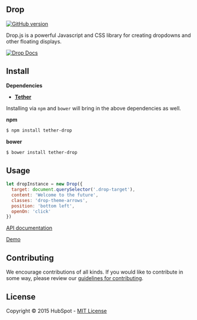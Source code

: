 ## Drop

[![GitHub
version](https://badge.fury.io/gh/HubSpot%2Fdrop.svg)](http://badge.fury.io/gh/HubSpot%2Fdrop)

Drop.js is a powerful Javascript and CSS library for creating dropdowns and other floating displays.

[![Drop Docs](http://i.imgur.com/sgmx9aJ.png)](http://github.hubspot.com/drop/)


## Install

__Dependencies__

* __[Tether](https://github.com/HubSpot/tether)__

Installing via `npm` and `bower` will bring in the above dependencies as well.


__npm__
```sh
$ npm install tether-drop
```

__bower__
```sh
$ bower install tether-drop
```

## Usage

```javascript
let dropInstance = new Drop({
  target: document.querySelector('.drop-target'),
  content: 'Welcome to the future',
  classes: 'drop-theme-arrows',
  position: 'bottom left',
  openOn: 'click'
})
```

[API documentation](http://github.hubspot.com/drop)

[Demo](http://github.hubspot.com/drop/docs/welcome)


## Contributing

We encourage contributions of all kinds. If you would like to contribute in some way, please review our [guidelines for contributing](CONTRIBUTING.md).


## License
Copyright &copy; 2015 HubSpot - [MIT License](LICENSE)
